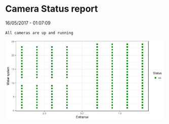 Camera Status report
================
16/05/2017 - 01:07:09

    All cameras are up and running

![](camreport_files/figure-markdown_github/unnamed-chunk-2-1.png)
